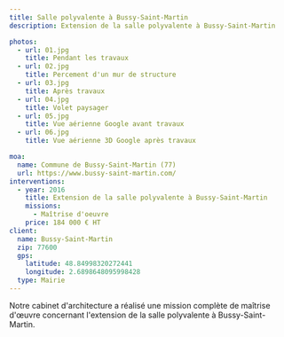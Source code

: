 ```yaml
---
title: Salle polyvalente à Bussy-Saint-Martin
description: Extension de la salle polyvalente à Bussy-Saint-Martin

photos:
  - url: 01.jpg
    title: Pendant les travaux
  - url: 02.jpg
    title: Percement d'un mur de structure
  - url: 03.jpg
    title: Après travaux
  - url: 04.jpg
    title: Volet paysager
  - url: 05.jpg
    title: Vue aérienne Google avant travaux
  - url: 06.jpg
    title: Vue aérienne 3D Google après travaux

moa:
  name: Commune de Bussy-Saint-Martin (77)
  url: https://www.bussy-saint-martin.com/
interventions:
  - year: 2016
    title: Extension de la salle polyvalente à Bussy-Saint-Martin
    missions:
      - Maîtrise d'oeuvre
    price: 184 000 € HT
client:
  name: Bussy-Saint-Martin
  zip: 77600
  gps:
    latitude: 48.84998320272441
    longitude: 2.6898648095998428
  type: Mairie
---
```


Notre cabinet d'architecture a réalisé une mission complète de maîtrise d'œuvre
concernant l'extension de la salle polyvalente à Bussy-Saint-Martin.
